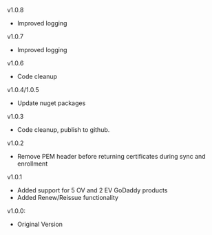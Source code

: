 v1.0.8
- Improved logging

v1.0.7
- Improved logging

v1.0.6  
- Code cleanup

v1.0.4/1.0.5  
- Update nuget packages

v1.0.3  
- Code cleanup, publish to github. 

v1.0.2  
- Remove PEM header before returning certificates during sync and enrollment  

v1.0.1  
- Added support for 5 OV and 2 EV GoDaddy products  
- Added Renew/Reissue functionality  

v1.0.0:  
- Original Version  


 
  



